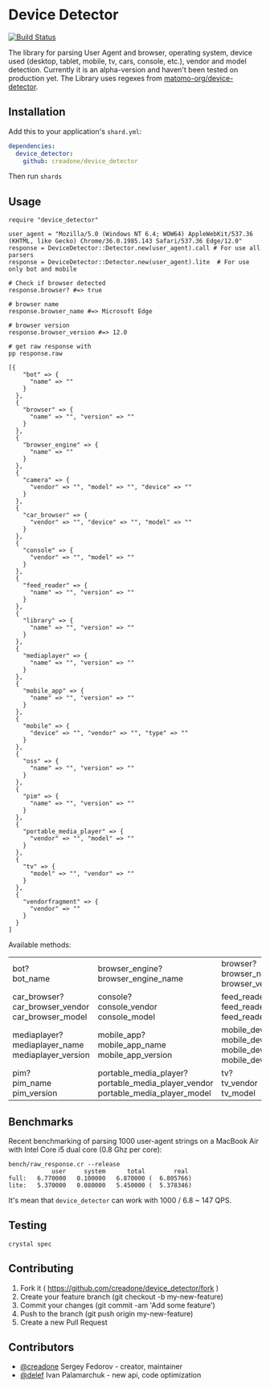 # Device Detector

[![Build Status](https://travis-ci.org/creadone/device_detector.svg?branch=master)](https://travis-ci.org/creadone/device_detector)

The library for parsing User Agent and browser, operating system, device used (desktop, tablet, mobile, tv, cars, console, etc.), vendor and model detection. Currently it is an alpha-version and haven't been tested on production yet. The Library uses regexes from [matomo-org/device-detector](https://github.com/matomo-org/device-detector).

## Installation

Add this to your application's `shard.yml`:

```yaml
dependencies:
  device_detector:
    github: creadone/device_detector
```

Then run `shards`

## Usage

```Crystal
require "device_detector"

user_agent = "Mozilla/5.0 (Windows NT 6.4; WOW64) AppleWebKit/537.36 (KHTML, like Gecko) Chrome/36.0.1985.143 Safari/537.36 Edge/12.0"
response = DeviceDetector::Detector.new(user_agent).call # For use all parsers
response = DeviceDetector::Detector.new(user_agent).lite  # For use only bot and mobile

# Check if browser detected
response.browser? #=> true

# browser name
response.browser_name #=> Microsoft Edge

# browser version
response.browser_version #=> 12.0

# get raw response with
pp response.raw

[{
    "bot" => {
      "name" => ""
    }
  },
  {
    "browser" => {
      "name" => "", "version" => ""
    }
  },
  {
    "browser_engine" => {
      "name" => ""
    }
  },
  {
    "camera" => {
      "vendor" => "", "model" => "", "device" => ""
    }
  },
  {
    "car_browser" => {
      "vendor" => "", "device" => "", "model" => ""
    }
  },
  {
    "console" => {
      "vendor" => "", "model" => ""
    }
  },
  {
    "feed_reader" => {
      "name" => "", "version" => ""
    }
  },
  {
    "library" => {
      "name" => "", "version" => ""
    }
  },
  {
    "mediaplayer" => {
      "name" => "", "version" => ""
    }
  },
  {
    "mobile_app" => {
      "name" => "", "version" => ""
    }
  },
  {
    "mobile" => {
      "device" => "", "vendor" => "", "type" => ""
    }
  },
  {
    "oss" => {
      "name" => "", "version" => ""
    }
  },
  {
    "pim" => {
      "name" => "", "version" => ""
    }
  },
  {
    "portable_media_player" => {
      "vendor" => "", "model" => ""
    }
  },
  {
    "tv" => {
      "model" => "", "vendor" => ""
    }
  },
  {
    "vendorfragment" => {
      "vendor" => ""
    }
  }
]

```

Available methods:

<table>
  <tr>
    <td>bot?<br />bot_name</td>
    <td>browser_engine?<br />browser_engine_name</td>
    <td>browser?<br />browser_name<br />browser_version</td>
    <td>camera?<br />camera_vendor<br />camera_model</td>
  </tr>
  <tr>
    <td>car_browser?<br />car_browser_vendor<br />car_browser_model</td>
    <td>console?<br />console_vendor<br />console_model</td>
    <td>feed_reader?<br />feed_reader_name<br />feed_reader_version</td>
    <td>library?<br />library_name<br />library_version</td>
  </tr>
  <tr>
    <td>mediaplayer?<br />mediaplayer_name<br />mediaplayer_version</td>
    <td>mobile_app?<br />mobile_app_name<br />mobile_app_version</td>
    <td>mobile_device?<br />mobile_device_vendor<br />mobile_device_type<br />mobile_device_model</td>
    <td>os?<br />os_name<br />os_version</td>
  </tr>
  <tr>
    <td>pim?<br />pim_name<br />pim_version</td>
    <td>portable_media_player?<br />portable_media_player_vendor<br />portable_media_player_model</td>
    <td>tv?<br />tv_vendor<br />tv_model</td>
    <td>vendorfragment?<br />vendorfragment_vendor</td>
  </tr>
</table>

## Benchmarks

Recent benchmarking of parsing 1000 user-agent strings on a MacBook Air with Intel Core i5 dual core (0.8 Ghz per core):

```
bench/raw_response.cr --release
            user     system      total        real
full:   6.770000   0.100000   6.870000 (  6.805766)
lite:   5.370000   0.080000   5.450000 (  5.378346)
```

It's mean that `device_detector` can work with 1000 / 6.8 ~ 147 QPS.

## Testing

```
crystal spec
```

## Contributing

1. Fork it ( https://github.com/creadone/device_detector/fork )
2. Create your feature branch (git checkout -b my-new-feature)
3. Commit your changes (git commit -am 'Add some feature')
4. Push to the branch (git push origin my-new-feature)
5. Create a new Pull Request

## Contributors

- [@creadone](https://github.com/creadone) Sergey Fedorov - creator, maintainer
- [@delef](https://github.com/delef) Ivan Palamarchuk - new api, code optimization
